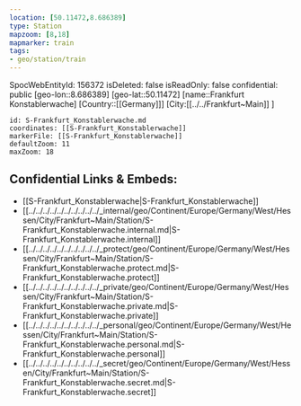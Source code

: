 ```yaml
---
location: [50.11472,8.686389]
type: Station 
mapzoom: [8,18] 
mapmarker: train 
tags:
- geo/station/train
---
```

SpocWebEntityId: 156372
isDeleted: false
isReadOnly: false
confidential: public
[geo-lon::8.686389]
[geo-lat::50.11472]
[name::Frankfurt Konstablerwache]
[Country::[[Germany]]]
[City:[[../../Frankfurt~Main]] ]


```leaflet
id: S-Frankfurt_Konstablerwache.md
coordinates: [[S-Frankfurt_Konstablerwache]]
markerFile: [[S-Frankfurt_Konstablerwache]]
defaultZoom: 11 
maxZoom: 18
```


## Confidential Links & Embeds: 
- [[S-Frankfurt_Konstablerwache|S-Frankfurt_Konstablerwache]] 
- [[../../../../../../../../../../_internal/geo/Continent/Europe/Germany/West/Hessen/City/Frankfurt~Main/Station/S-Frankfurt_Konstablerwache.internal.md|S-Frankfurt_Konstablerwache.internal]] 
- [[../../../../../../../../../../_protect/geo/Continent/Europe/Germany/West/Hessen/City/Frankfurt~Main/Station/S-Frankfurt_Konstablerwache.protect.md|S-Frankfurt_Konstablerwache.protect]] 
- [[../../../../../../../../../../_private/geo/Continent/Europe/Germany/West/Hessen/City/Frankfurt~Main/Station/S-Frankfurt_Konstablerwache.private.md|S-Frankfurt_Konstablerwache.private]] 
- [[../../../../../../../../../../_personal/geo/Continent/Europe/Germany/West/Hessen/City/Frankfurt~Main/Station/S-Frankfurt_Konstablerwache.personal.md|S-Frankfurt_Konstablerwache.personal]] 
- [[../../../../../../../../../../_secret/geo/Continent/Europe/Germany/West/Hessen/City/Frankfurt~Main/Station/S-Frankfurt_Konstablerwache.secret.md|S-Frankfurt_Konstablerwache.secret]] 
